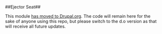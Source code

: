 ##Ejector Seat##

This module [has moved to Drupal.org](https://drupal.org/project/ejectorseat). The code will remain here for the sake of anyone using this repo, but please switch to the d.o version as that will receive all future updates.
